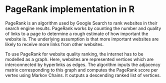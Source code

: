 # PageRank implementation in R

PageRank is an algorithm used by Google Search to rank websites in their search engine results. PageRank works by counting the number and quality of links to a page to determine a rough estimate of how important the website is. The underlying assumption is that more important websites are likely to receive more links from other websites.

To use PageRank for website quality ranking, the internet has to be modelled as a graph. Here, websites are represented vertices which are interconnected by hyperlinks as edges. The algorithm inputs the adjacency matrix corresponding to this graph and computes the PageRank score per vertex using Markov Chains. It outputs a descending ranked list of vertices.
